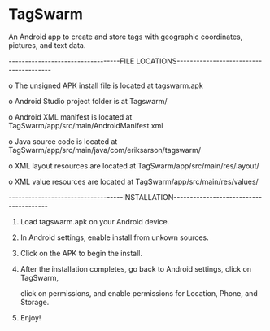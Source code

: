 # TagSwarm
An Android app to create and store tags with geographic coordinates, pictures, and text data.


----------------------------------FILE LOCATIONS---------------------------------------


o The unsigned APK install file is located at tagswarm.apk

o Android Studio project folder is at Tagswarm/

o Android XML manifest is located at TagSwarm/app/src/main/AndroidManifest.xml

o Java source code is located at TagSwarm/app/src/main/java/com/eriksarson/tagswarm/

o XML layout resources are located at TagSwarm/app/src/main/res/layout/

o XML value resources are located at TagSwarm/app/src/main/res/values/



-----------------------------------INSTALLATION---------------------------------------


1. Load tagswarm.apk on your Android device.

2. In Android settings, enable install from unkown sources.

3. Click on the APK to begin the install.

4. After the installation completes, go back to Android settings, click on TagSwarm, 

   click on permissions, and enable permissions for Location, Phone, and Storage.

5. Enjoy! 
